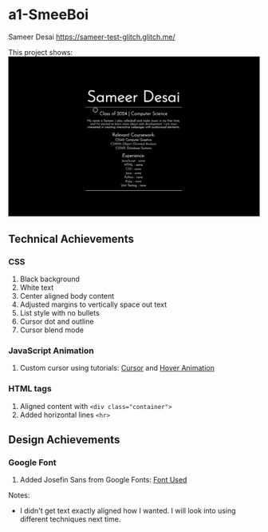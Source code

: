 # a1-SmeeBoi
Sameer Desai https://sameer-test-glitch.glitch.me/

This project shows:
![](https://github.com/SmeeBoi/a1-SmeeBoi/blob/main/cursor.gif)

## Technical Achievements

### CSS
1. Black background
2. White text
3. Center aligned body content
4. Adjusted margins to vertically space out text
5. List style with no bullets 
6. Cursor dot and outline
7. Cursor blend mode

### JavaScript Animation
1. Custom cursor using tutorials:
    [Cursor](https://www.youtube.com/watch?v=UMdvufdewD8) and [Hover Animation](https://www.youtube.com/watch?v=nMGVwP3ww2M)

### HTML tags
1. Aligned content with `<div class="container">`
2. Added horizontal lines `<hr>`

## Design Achievements

### Google Font
1. Added Josefin Sans from Google Fonts: [Font Used](https://fonts.google.com/specimen/Josefin+Sans?query=josefin+sans)

Notes:
- I didn't get text exactly aligned how I wanted. I will look into using different techniques next time.


